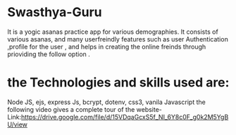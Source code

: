 # Swasthya-Guru
It is a yogic asanas practice app for various demographies. It consists of various asanas, and many userfreindly features such as user Authentication ,profile for the user , and helps in creating the online freinds through prioviding the follow option .
# the Technologies and skills used are:
Node JS,
ejs,
express Js,
bcrypt,
dotenv,
css3,
vanila Javascript
the following video gives a complete tour of the website-
Link:https://drive.google.com/file/d/15VDqaGcxS5f_NI_6Y8c0F_g0k2M5YgBU/view
